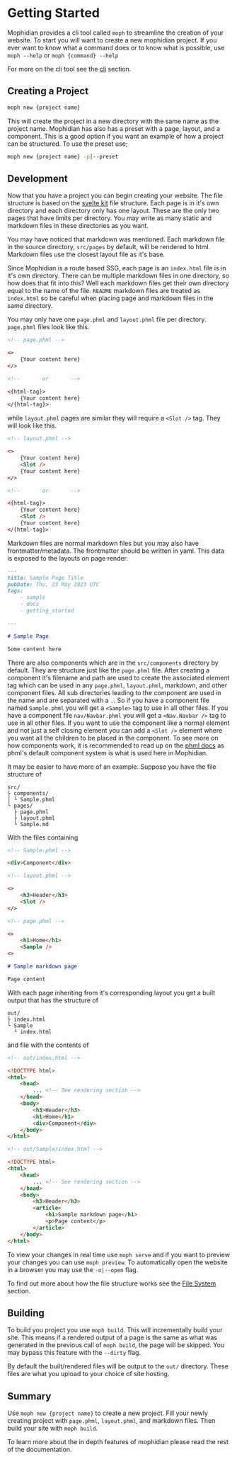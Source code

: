 # Getting Started

Mophidian provides a cli tool called `moph` to streamline the creation of your website. To start you will want to create a new mophidian project. If you ever want to know what a command does or to know what is possible, use `moph --help` or `moph {command} --help`

For more on the cli tool see the [cli](/docs/cli/) section.

## Creating a Project

```bash
moph new {project name}
```

This will create the project in a new directory with the same name as the project name. Mophidian has also has a preset with a page, layout, and a component. This is a good option if you want an example of how a project can be structured. To use the preset use;

```bash
moph new {project name} -p|--preset
```

## Development

Now that you have a project you can begin creating your website. The file structure is based on the [svelte kit](https://kit.svelte.dev/docs/advanced-routing) file structure. Each page is in it's own directory and each directory only has one layout. These are the only two pages that have limits per directory. You may write as many static and markdown files in these directories as you want.

You may have noticed that markdown was mentioned. Each markdown file in the source directory, `src/pages` by default, will be rendered to html. Markdown files use the closest layout file as it's base.

Since Mophidian is a route based SSG, each page is an `index.html` file is in it's own directory. There can be multiple markdown files in one directory, so how does that fit into this? Well each markdown files get their own directory equal to the name of the file. `README` markdown files are treated as `index.html` so be careful when placing page and markdown files in the same directory.

You may only have one `page.phml` and `layout.phml` file per directory. `page.phml` files look like this.

```html
<!-- page.phml -->

<>
    {Your content here}
</>

<!--       or       -->

<{html-tag}>
    {Your content here}
</{html-tag}>
```

while `layout.phml` pages are similar they will require a `<Slot />` tag. They will look like this.

```html
<!-- layout.phml -->

<>
    {Your content here}
    <Slot />
    {Your content here}
</>

<!--       or       -->

<{html-tag}>
    {Your content here}
    <Slot />
    {Your content here}
</{html-tag}>
```

Markdown files are normal markdown files but you may also have frontmatter/metadata. The frontmatter should be written in yaml. This data is exposed to the layouts on page render.

```markdown
---
title: Sample Page Title
pubDate: Thu, 23 May 2023 UTC
tags:
    - sample
    - docs
    - getting_started

---

# Sample Page

Some content here
```

There are also components which are in the `src/components` directory by default. They are structure just like the `page.phml` file. After creating a component it's filename and path are used to create the associated element tag which can be used in any `page.phml`, `layout.phml`, markdown, and other component files. All sub directories leading to the component are used in the name and are separated with a `.`. So if you have a component file named `Sample.phml` you will get a `<Sample>` tag to use in all other files. If you have a component file `nav/Navbar.phml` you will get a `<Nav.Navbar />` tag to use in all other files. If you want to use the component like a normal element and not just a self closing element you can add a `<Slot />` element where you want all the children to be placed in the component. To see more on how components work, it is recommended to read up on the [phml docs](https://tired-fox.github.io/phml/) as phml's default component system is what is used here in Mophidian.

It may be easier to have more of an example. Suppose you have the file structure of

```plaintext
src/
├ components/
│ └ Sample.phml
└ pages/
  ├ page.phml
  ├ layout.phml
  └ Sample.md
```

With the files containing
```html
<!-- Sample.phml -->

<div>Component</div>
```

```html
<!-- layout.phml -->

<>
    <h3>Header</h3>
    <Slot />
</>
```

```html
<!-- page.phml -->

<>
    <h1>Home</h1>
    <Sample />
<>
```

```markdown
# Sample markdown page

Page content
```

With each page inheriting from it's corresponding layout you get a built output that has the structure of

```plaintext
out/
├ index.html
└ Sample
  └ index.html
```

and file with the contents of

```html
<!-- out/index.html -->

<!DOCTYPE html>
<html>
    <head>
        ... <!-- See rendering section -->
    </head>
    <body>
        <h3>Header</h3>
        <h1>Home</h1>
        <div>Component</div>
    </body>
</html>
```

```html
<!-- out/Sample/index.html -->

<!DOCTYPE html>
<html>
    <head>
        ... <!-- See rendering section -->
    </head>
    <body>
        <h3>Header</h3>
        <article>
            <h1>Sample markdown page</h1>
            <p>Page content</p>
        </article>
    </body>
</html>
```

To view your changes in real time use `moph serve` and if you want to preview your changes you can use `moph preview`. To automatically open the website in a browser you may use the `-o|--open` flag.

To find out more about how the file structure works see the [File System](/docs/file-system/) section.

## Building

To build you project you use `moph build`. This will incrementally build your site. This means if a rendered output of a page is the same as what was generated in the previous call of `moph build`, the page will be skipped. You may bypass this feature with the `--dirty` flag.

By default the built/rendered files will be output to the `out/` directory. These files are what you upload to your choice of site hosting.

## Summary

Use `moph new {project name}` to create a new project. Fill your newly creating project with `page.phml`, `layout.phml`, and markdown files. Then build your site with `moph build`.

To learn more about the in depth features of mophidian please read the rest of the documentation.
